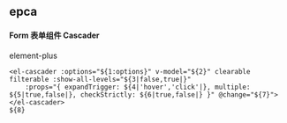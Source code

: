 ## epca
#### Form 表单组件 Cascader
element-plus <el-cascader>
```
<el-cascader :options="${1:options}" v-model="${2}" clearable filterable :show-all-levels="${3|false,true|}"
	:props="{ expandTrigger: ${4|'hover','click'|}, multiple: ${5|true,false|}, checkStrictly: ${6|true,false|} }" @change="${7}">
</el-cascader>
${8}
```